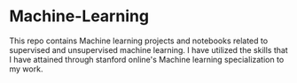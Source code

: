 # Machine-Learning
This repo contains Machine learning projects and notebooks related to supervised and unsupervised machine learning.
I have utilized the skills that I have attained through stanford online's Machine learning specialization to my work.
